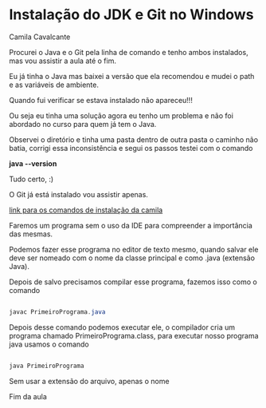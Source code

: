# Instalação do JDK e Git no Windows

Camila Cavalcante

Procurei o Java e o Git pela linha de comando e tenho ambos instalados, mas vou assistir a aula até o fim.

Eu já tinha o Java mas baixei a versão que ela recomendou e mudei o path e as variáveis de ambiente.

Quando fui verificar se estava instalado não apareceu!!!

Ou seja eu tinha uma solução agora eu tenho um problema e não foi abordado no curso para quem já tem o Java.

Observei o diretório e tinha uma pasta dentro de outra pasta o caminho não batia, corrigi essa inconsistência e segui os passos testei com o comando  

**java --version**

Tudo certo, :)

O Git já está instalado vou assistir apenas.

[link para os comandos de instalação da camila](https://github.com/cami-la/curso-dio-dominando-ides-java)

Faremos um programa sem o uso da IDE para compreender a importância das mesmas.

Podemos fazer esse programa no editor de texto mesmo, quando salvar ele deve ser nomeado com o nome da classe principal e como .java (extensão Java).

Depois de salvo precisamos compilar esse programa, fazemos isso como o comando

~~~java

javac PrimeiroPrograma.java

~~~

Depois desse comando podemos executar ele, o compilador cria um programa chamado PrimeiroPrograma.class, para executar nosso programa java usamos o comando

~~~java

java PrimeiroPrograma

~~~

Sem usar a extensão do arquivo, apenas o nome

Fim da aula 
